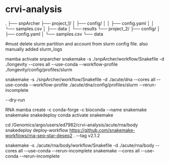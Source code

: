 # crvi-analysis

.
├── snpArcher
├── project_1/
│   ├── config/
│   │   ├── config.yaml
│   │   └── samples.csv
│   ├── data
│   └── results
└── project_2/
    ├── config/
    │   ├── config.yaml
    │   └── samples.csv
    └── data

#must delete slurm partition and account from slurm config file. also manually added slurm_logs

mamba activate snparcher
snakemake -s ./snpArcher/workflow/Snakefile -d ./longevity --cores all --use-conda --workflow-profile ./longevity/config/profiles/slurm

snakemake -s ./snpArcher/workflow/Snakefile -d ./acute/dna --cores all --use-conda --workflow-profile ./acute/dna/config/profiles/slurm --rerun-incomplete 

--dry-run


RNA
mamba create -c conda-forge -c bioconda --name snakemake snakemake snakedeploy
conda activate snakemake

cd  /Genomics/argo/users/ed7982/crvi-analysis/acute/rna/body
snakedeploy deploy-workflow https://github.com/snakemake-workflows/rna-seq-star-deseq2 . --tag v2.1.2


snakemake -s ./acute/rna/body/workflow/Snakefile -d ./acute/rna/body --cores all --use-conda --rerun-incomplete 
snakemake --cores all --use-conda --rerun-incomplete 
